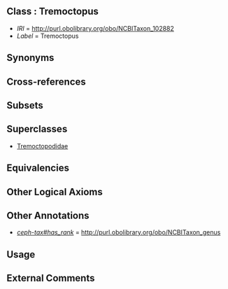 
## Class : Tremoctopus

 * *IRI* = http://purl.obolibrary.org/obo/NCBITaxon_102882
 * *Label* = Tremoctopus

## Synonyms


## Cross-references


## Subsets


## Superclasses

 * [Tremoctopodidae](../../NCBITaxon/81/NCBITaxon_102881.md)

## Equivalencies


## Other Logical Axioms


## Other Annotations

 * *[ceph-tax#has_rank](../../ceph-tax#has/nk/ceph-tax#has_rank.md)* = http://purl.obolibrary.org/obo/NCBITaxon_genus

## Usage


## External Comments

